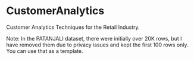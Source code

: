 
# CustomerAnalytics
Customer Analytics Techniques for the Retail Industry.

Note: In the PATANJALI dataset, there were initially over 20K rows, but I have removed them due to privacy issues and kept the first 100 rows only. You can use that as a template.



